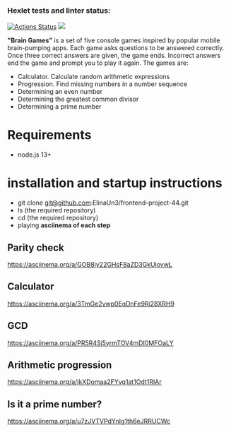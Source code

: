 ### Hexlet tests and linter status:
[![Actions Status](https://github.com/ElinaUn3/frontend-project-44/actions/workflows/hexlet-check.yml/badge.svg)](https://github.com/ElinaUn3/frontend-project-44/actions)
<a href="https://codeclimate.com/github/ElinaUn3/frontend-project-44/maintainability"><img src="https://api.codeclimate.com/v1/badges/fcc337da6db80a233e7a/maintainability" /></a>

**"Brain Games"** is a set of five console games inspired by popular mobile brain-pumping apps. Each game asks questions to be answered correctly. Once three correct answers are given, the game ends. Incorrect answers end the game and prompt you to play it again. 
The games are: 
- Calculator. Calculate random arithmetic expressions
- Progression. Find missing numbers in a number sequence
- Determining an even number
- Determining the greatest common divisor
- Determining a prime number
# **Requirements**
- node.js 13+
# **installation and startup instructions**
- git clone git@github.com:ElinaUn3/frontend-project-44.git
- ls (the required repository)
- cd (the required repository)
- playing
**asciinema of each step**
## Parity check
https://asciinema.org/a/GOB8iy22GHsF8aZD3GkUjovwL
## Calculator
https://asciinema.org/a/3TmGe2vwp0EqDnFe9Ri28XRH9
## GCD
https://asciinema.org/a/PR5R4Sj5yrmTOV4mDI0MFOaLY
## Arithmetic progression
https://asciinema.org/a/jkXDomaa2FYvq1at1Odt1RIAr
## Is it a prime number?
https://asciinema.org/a/u7zJVTVPdYnIg1th6eJRRUCWc
